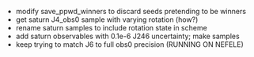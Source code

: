 * modify save_ppwd_winners to discard seeds pretending to be winners
* get saturn J4_obs0 sample with varying rotation (how?)
* rename saturn samples to include rotation state in scheme
* add saturn observables with 0.1e-6 J246 uncertainty; make samples
* keep trying to match J6 to full obs0 precision (RUNNING ON NEFELE)